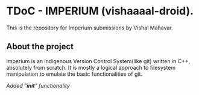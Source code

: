 # TDoC - IMPERIUM (vishaaaal-droid).

This is the repository for Imperium submissions by Vishal Mahavar.

## About the project

Imperium is an indigenous Version Control System(like git) written in C++, absolutely from scratch.
It is mostly a logical approach to filesystem manipulation to emulate the basic functionalities of git.

_Added "**init**" functionality_
